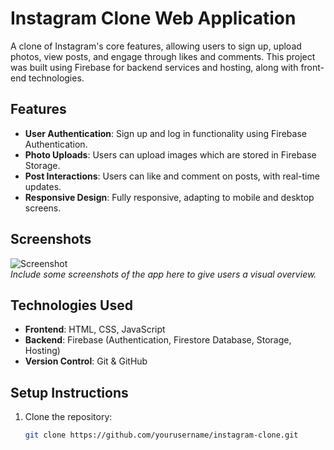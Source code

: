 # Instagram Clone Web Application

A clone of Instagram's core features, allowing users to sign up, upload photos, view posts, and engage through likes and comments. This project was built using Firebase for backend services and hosting, along with front-end technologies.

## Features
- **User Authentication**: Sign up and log in functionality using Firebase Authentication.
- **Photo Uploads**: Users can upload images which are stored in Firebase Storage.
- **Post Interactions**: Users can like and comment on posts, with real-time updates.
- **Responsive Design**: Fully responsive, adapting to mobile and desktop screens.

## Screenshots
![Screenshot](path_to_screenshot)  
*Include some screenshots of the app here to give users a visual overview.*

## Technologies Used
- **Frontend**: HTML, CSS, JavaScript
- **Backend**: Firebase (Authentication, Firestore Database, Storage, Hosting)
- **Version Control**: Git & GitHub

## Setup Instructions
1. Clone the repository:
   ```bash
   git clone https://github.com/yourusername/instagram-clone.git
